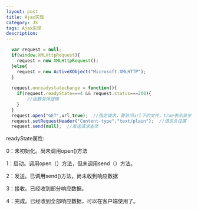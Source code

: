 ```yaml
---
layout: post
title: Ajax实现
category: JS
tags: Ajax实现
description: 
---
```






```js
  var request = null;
  if(window.XMLHttpRequest){
    request = new XMLHttpRequest();
  }else{
    request = new ActiveXObject("Microsoft.XMLHTTP");
  }
  
  request.onreadystatechange = function(){
    if(request.readyState===4 && request.status===200){
        //函数具体逻辑
    }
  }
  request.open("GET",url,true);  //指定请求，要访问url下的文件，true表示异步请求
  request.setRequestHeader("Content-type","text/plain");  //请求头设置
  request.send(null);  //发送请求主体

```

readyState属性:

0：未初始化。尚未调用open()方法

1：启动。调用open（）方法，但未调用send（）方法。

2：发送。已调用send()方法，尚未收到响应数据

3：接收。已经收到部分响应数据。

4：完成。已经收到全部响应数据，可以在客户端使用了。
